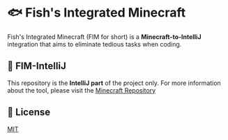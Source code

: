 # 🐟 Fish's Integrated Minecraft

Fish's Integrated Minecraft (FIM for short) is a **Minecraft-to-IntelliJ** integration that aims to eliminate tedious tasks when coding.

## 🔨 FIM-IntelliJ

This repository is the **IntelliJ part** of the project only. For more information about the tool, please visit the [Minecraft Repository]()

## 📃 License

[MIT](/LICENSE)
